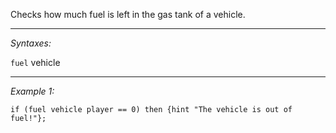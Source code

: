 Checks how much fuel is left in the gas tank of a vehicle.


---
*Syntaxes:*

`fuel` vehicle

---
*Example 1:*

```sqf
if (fuel vehicle player == 0) then {hint "The vehicle is out of fuel!"};
```